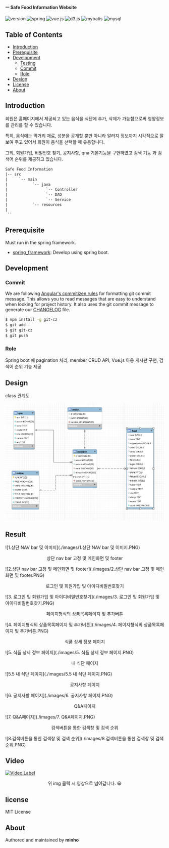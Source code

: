 #### ㅡ Safe Food Information Website

![version](https://img.shields.io/badge/version-0.0.1-orange?)
![spring](https://img.shields.io/badge/spring-4.3.4-green?logo=spring)
![vue.js](https://img.shields.io/badge/vue.js-vue_cli_3-yellow?logo=vue.js)
![d3.js](https://img.shields.io/badge/d3.js-5.15.0-orange?logo=d3.js)
![mybatis](https://img.shields.io/badge/mybatis-3-red?logo=)
![mysql](https://img.shields.io/badge/mysql-8.0-blue?logo=mysql)



## Table of Contents

- [Introduction](#introduction)
- [Prerequisite](#prerequisite)
- [Development](#development)
  - [Testing](#testing)
  - [Commit](#commit)
  - [Role](#role)
- [Design](#design)
- [License](#license)
- [About](#about)

## Introduction

회원은 홈페이지에서 제공되고 있는 음식을 식단에 추가, 삭제가 가능함으로써 영양정보를 관리를 할 수 있습니다. 

특히, 음식에는 먹거리 재료, 성분을 공개할 뿐만 아니라 알러지 정보까지 시각적으로 잘 보여 주고 있어서 회원이 음식을 선택할 때 유용합니다. 

그외, 회원가입, 비밀번호 찾기, 공지사항, qna 기본기능을 구현하였고 검색 기능 과 검색어 순위를 제공하고 있습니다.

```
Safe Food Information
|-- src
|     `-- main
|           `-- java
|                 `-- Controller
|                 `-- DAO
|                 `-- Service
|           `-- resources
|
 ``
```

## Prerequisite

Must run in the spring framework.

- [spring_framework](https://spring.io/projects/spring-framework): Develop using spring boot.

## Development

### Commit

We are following [Angular's commitizen rules](https://github.com/angular/angular.js/blob/master/DEVELOPERS.md#-git-commit-guidelines) for formatting git commit message. This allows you to read messages that are easy to understand when looking for project history. It also uses the git commit message to generate our [CHANGELOG](/CHANGELOG.md) file.

```bash
$ npm install -g git-cz
$ git add .
$ git git-cz
$ git push
```

### Role

Spring boot 에 pagination 처리, member CRUD API, Vue.js 아용 게시판 구현, 검색어 순위 기능 제공

## Design

class 관계도

![테이블구조도(ERD)](./images/테이블구조도(ERD).PNG)

## Result



![1.상단 NAV bar 및 이미지](./images/1.상단 NAV bar 및 이미지.PNG)

<center>상단 nav bar 고정 및 메인화면 및 footer</center>

![2.상단 nav bar 고정 및 메인화면 및 footer](./images/2.상단 nav bar 고정 및 메인화면 및 footer.PNG)

<center>로그인 및 회원가입 및 아이디비밀번호찾기</center>

![3. 로그인 및 회원가입 및 아이디비밀번호찾기](./images/3. 로그인 및 회원가입 및 아이디비밀번호찾기.PNG)

<center>페이지형식의 상품목록페이지 및 추가버튼</center>



![4. 페이지형식의 상품목록페이지 및 추가버튼](./images/4. 페이지형식의 상품목록페이지 및 추가버튼.PNG)

<center>식품 상세 정보 페이지</center>



![5. 식품 상세 정보 페이지](./images/5. 식품 상세 정보 페이지.PNG)

<center>내 식단 페이지</center>



![5.5 내 식단 페이지](./images/5.5 내 식단 페이지.PNG)

<center>공지사항 페이지</center>

![6. 공지사항 페이지](./images/6. 공지사항 페이지.PNG)

<center>Q&A페이지</center>



![7. Q&A페이지](./images/7. Q&A페이지.PNG)

<center>검색버튼을 통한 검색창 및 검색 순위</center>

![8.검색버튼을 통한 검색창 및 검색 순위](./images/8.검색버튼을 통한 검색창 및 검색 순위.PNG)


## Video

[![Video Label](http://img.youtube.com/vi/T2uOkh1bpcg/0.jpg)](https://www.youtube.com/watch?v=T2uOkh1bpcg)

<center>위 img 클릭 시 영상으로 넘어갑니다. 😀</center>

## license

MIT License

## About

Authored and maintained by **minho**